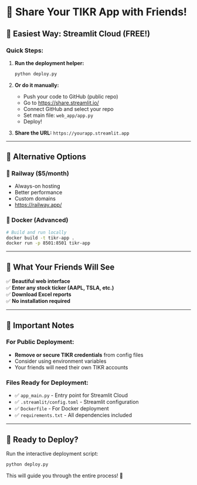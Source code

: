 # 🚀 Share Your TIKR App with Friends!

## 🎯 **Easiest Way: Streamlit Cloud (FREE!)**

### Quick Steps:
1. **Run the deployment helper:**
   ```bash
   python deploy.py
   ```
   
2. **Or do it manually:**
   - Push your code to GitHub (public repo)
   - Go to https://share.streamlit.io/
   - Connect GitHub and select your repo
   - Set main file: `web_app/app.py`
   - Deploy!

3. **Share the URL:** `https://yourapp.streamlit.app`

---

## 🚀 **Alternative Options**

### 🚂 Railway ($5/month)
- Always-on hosting
- Better performance
- Custom domains
- https://railway.app/

### 🐳 Docker (Advanced)
```bash
# Build and run locally
docker build -t tikr-app .
docker run -p 8501:8501 tikr-app
```

---

## 📱 **What Your Friends Will See**

✅ **Beautiful web interface**  
✅ **Enter any stock ticker (AAPL, TSLA, etc.)**  
✅ **Download Excel reports**  
✅ **No installation required**  

---

## 🔧 **Important Notes**

### For Public Deployment:
- **Remove or secure TIKR credentials** from config files
- Consider using environment variables
- Your friends will need their own TIKR accounts

### Files Ready for Deployment:
- ✅ `app_main.py` - Entry point for Streamlit Cloud
- ✅ `.streamlit/config.toml` - Streamlit configuration
- ✅ `Dockerfile` - For Docker deployment
- ✅ `requirements.txt` - All dependencies included

---

## 🎉 **Ready to Deploy?**

Run the interactive deployment script:
```bash
python deploy.py
```

This will guide you through the entire process! 🚀 